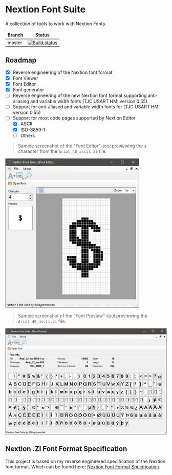 # Nextion Font Suite

A collection of tools to work with Nextion Fonts.

| Branch | Status |
|--------|--------|
| master | [![Build status](https://ci.appveyor.com/api/projects/status/kmi5iikvsod53c4p?svg=true)](https://ci.appveyor.com/project/hagronnestad/nextion-font-editor) |


## Roadmap

- [x] Reverse engineering of the Nextion font format
- [x] Font Viewer
- [x] Font Editor
- [x] Font generator
- [ ] Reverse engineering of the new Nextion font format supporting anti-aliasing and variable width fonts (TJC USART HMI version 0.55)
- [ ] Support for anti-aliased and variable width fonts for (TJC USART HMI version 0.55)
- [ ] Support for most code pages supported by Nextion Editor
  - [x] ASCII
  - [x] ISO-8859-1
  - [ ] Others

> Sample screenshot of the "Font Editor"-tool previewing the `$` character from the `Arial_40_ascii.zi` file.

![](Screenshots/02-thumb.png)

> Sample screenshot of the "Font Preview"-tool previewing the `Arial_40_ascii.zi` file.

![](Screenshots/01-thumb.png)

## Nextion .ZI Font Format Specification

This project is based on my reverse engineered specification of the Nextion font format. Which can be found here: [Nextion Font Format Specification](Docs/Nextion%20Font%20Format%20Specification.md).
